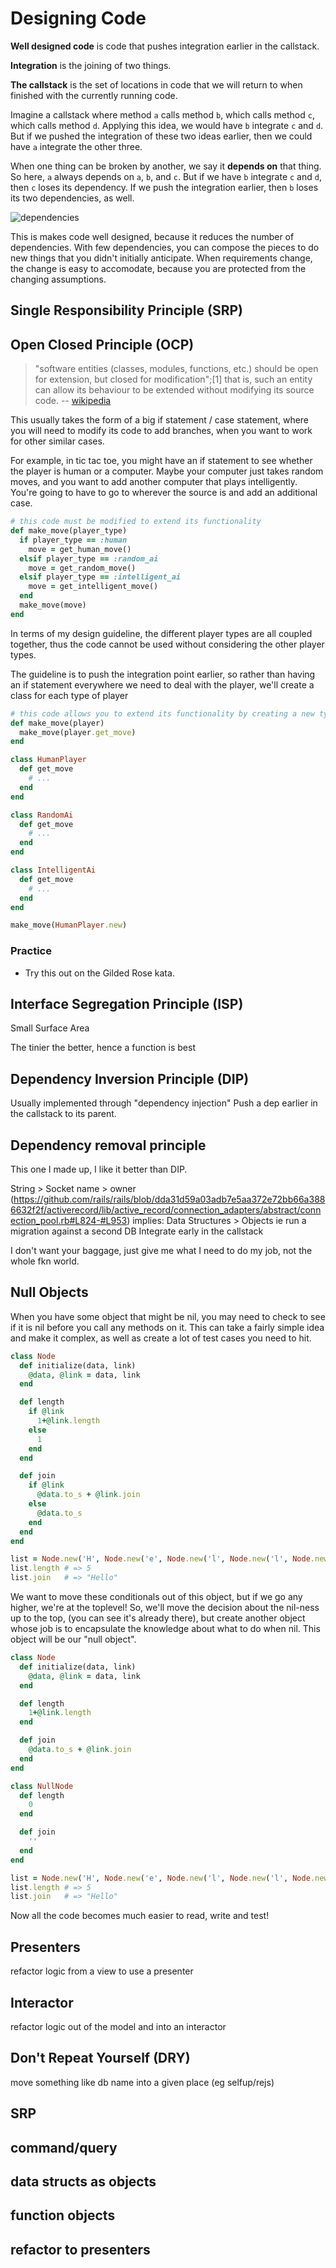 Designing Code
==============

**Well designed code** is code that pushes integration earlier in the callstack.

**Integration** is the joining of two things.

**The callstack** is the set of locations in code that we will return to when finished with the currently running code.

Imagine a callstack where method `a` calls method `b`, which calls method `c`, which calls method `d`.
Applying this idea, we would have `b` integrate `c` and `d`. But if we pushed the integration of these two ideas
earlier, then we could have `a` integrate the other three.

When one thing can be broken by another, we say it **depends on** that thing.
So here, `a` always depends on `a`, `b`, and `c`. But if we have `b` integrate `c` and `d`, then `c` loses its dependency.
If we push the integration earlier, then `b` loses its two dependencies, as well.

![dependencies](dependencies.png)

This is makes code well designed, because it reduces the number of dependencies.
With few dependencies, you can compose the pieces to do new things that you didn't
initially anticipate. When requirements change, the change is easy to accomodate,
because you are protected from the changing assumptions.


Single Responsibility Principle (SRP)
-------------------------------------


Open Closed Principle (OCP)
---------------------------

> "software entities (classes, modules, functions, etc.) should be open for extension, but closed for modification";[1] that is, such an entity can allow its behaviour to be extended without modifying its source code.
-- [wikipedia](https://en.wikipedia.org/wiki/Open/closed_principle)

This usually takes the form of a big if statement / case statement,
where you will need to modify its code to add branches, when you
want to work for other similar cases.

For example, in tic tac toe, you might have an if statement to see
whether the player is human or a computer. Maybe your computer just
takes random moves, and you want to add another computer that plays
intelligently. You're going to have to go to wherever the source is
and add an additional case.

```ruby
# this code must be modified to extend its functionality
def make_move(player_type)
  if player_type == :human
    move = get_human_move()
  elsif player_type == :random_ai
    move = get_random_move()
  elsif player_type == :intelligent_ai
    move = get_intelligent_move()
  end
  make_move(move)
end
```

In terms of my design guideline, the different player types are all
coupled together, thus the code cannot be used without considering
the other player types.

The guideline is to push the integration point earlier, so rather than having
an if statement everywhere we need to deal with the player, we'll
create a class for each type of player

```ruby
# this code allows you to extend its functionality by creating a new type of player
def make_move(player)
  make_move(player.get_move)
end

class HumanPlayer
  def get_move
    # ...
  end
end

class RandomAi
  def get_move
    # ...
  end
end

class IntelligentAi
  def get_move
    # ...
  end
end

make_move(HumanPlayer.new)
```

### Practice

* Try this out on the Gilded Rose kata.


Interface Segregation Principle (ISP)
-------------------------------------

Small Surface Area

The tinier the better, hence a function is best



Dependency Inversion Principle (DIP)
------------------------------------

Usually implemented through "dependency injection"
Push a dep earlier in the callstack to its parent.


Dependency removal principle
----------------------------

This one I made up, I like it better than DIP.

String > Socket
name > owner (https://github.com/rails/rails/blob/dda31d59a03adb7e5aa372e72bb66a3886632f2f/activerecord/lib/active_record/connection_adapters/abstract/connection_pool.rb#L824-#L953)
implies:
  Data Structures > Objects
    ie run a migration against a second DB
  Integrate early in the callstack

I don't want your baggage, just give me what I need to do my job, not the whole fkn world.


Null Objects
------------

When you have some object that might be nil, you may need to check to see if it is nil
before you call any methods on it. This can take a fairly simple idea and make it complex,
as well as create a lot of test cases you need to hit.

```ruby
class Node
  def initialize(data, link)
    @data, @link = data, link
  end

  def length
    if @link
      1+@link.length
    else
      1
    end
  end

  def join
    if @link
      @data.to_s + @link.join
    else
      @data.to_s
    end
  end
end

list = Node.new('H', Node.new('e', Node.new('l', Node.new('l', Node.new('o', nil)))))
list.length # => 5
list.join   # => "Hello"
```

We want to move these conditionals out of this object, but if we go any higher, we're
at the toplevel! So, we'll move the decision about the nil-ness up to the top,
(you can see it's already there), but create another object whose job is to encapsulate
the knowledge about what to do when nil. This object will be our "null object".


```ruby
class Node
  def initialize(data, link)
    @data, @link = data, link
  end

  def length
    1+@link.length
  end

  def join
    @data.to_s + @link.join
  end
end

class NullNode
  def length
    0
  end

  def join
    ''
  end
end

list = Node.new('H', Node.new('e', Node.new('l', Node.new('l', Node.new('o', NullNode.new)))))
list.length # => 5
list.join   # => "Hello"
```

Now all the code becomes much easier to read, write and test!


Presenters
----------

refactor logic from a view to use a presenter


Interactor
----------

refactor logic out of the model and into an interactor


Don't Repeat Yourself (DRY)
---------------------------

move something like db name into a given place (eg selfup/rejs)



SRP
---


command/query
-------------

data structs as objects
-----------------------

function objects
----------------

refactor to presenters
----------------------
